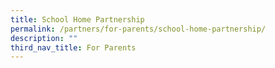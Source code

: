 ```yaml
---
title: School Home Partnership
permalink: /partners/for-parents/school-home-partnership/
description: ""
third_nav_title: For Parents
---
```

